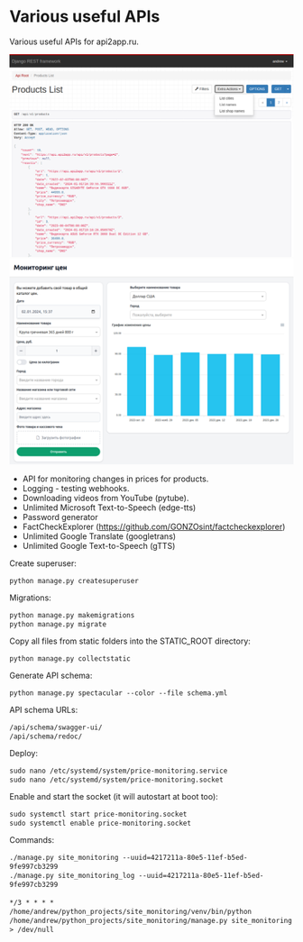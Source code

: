 # Various useful APIs

Various useful APIs for api2app.ru.

![screenshot #1](https://github.com/andchir/price-monitoring-django/blob/main/screenshots/001.png?raw=true "Screenshot #1")
![screenshot #2](https://github.com/andchir/price-monitoring-django/blob/main/screenshots/002.png?raw=true "Screenshot #2")

- API for monitoring changes in prices for products.
- Logging - testing webhooks.
- Downloading videos from YouTube (pytube).
- Unlimited Microsoft Text-to-Speech (edge-tts)
- Password generator
- FactCheckExplorer (https://github.com/GONZOsint/factcheckexplorer)
- Unlimited Google Translate (googletrans)
- Unlimited Google Text-to-Speech (gTTS)

Create superuser:
~~~
python manage.py createsuperuser
~~~

Migrations:
~~~
python manage.py makemigrations
python manage.py migrate
~~~

Copy all files from static folders into the STATIC_ROOT directory:
~~~
python manage.py collectstatic
~~~

Generate API schema:
~~~
python manage.py spectacular --color --file schema.yml
~~~

API schema URLs:
~~~
/api/schema/swagger-ui/
/api/schema/redoc/
~~~

Deploy:
~~~
sudo nano /etc/systemd/system/price-monitoring.service
sudo nano /etc/systemd/system/price-monitoring.socket
~~~

Enable and start the socket (it will autostart at boot too):
~~~
sudo systemctl start price-monitoring.socket
sudo systemctl enable price-monitoring.socket
~~~

Commands:
~~~
./manage.py site_monitoring --uuid=4217211a-80e5-11ef-b5ed-9fe997cb3299
./manage.py site_monitoring_log --uuid=4217211a-80e5-11ef-b5ed-9fe997cb3299

*/3 * * * * /home/andrew/python_projects/site_monitoring/venv/bin/python /home/andrew/python_projects/site_monitoring/manage.py site_monitoring > /dev/null
~~~
